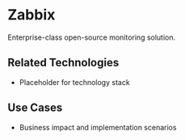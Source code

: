 # Zabbix

Enterprise-class open-source monitoring solution.

## Related Technologies
- Placeholder for technology stack

## Use Cases
- Business impact and implementation scenarios
